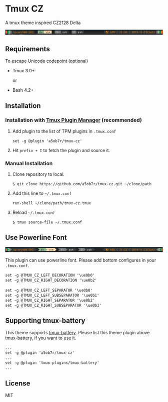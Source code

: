 # Tmux CZ

A tmux theme inspired CZ2128 Delta

![tmux statusline with tmux-cz](doc/tmux-cz2.png)

## Requirements

To escape Unicode codepoint (optional)

- Tmux 3.0+

  or

- Bash 4.2+

## Installation

### Installation with [Tmux Plugin Manager](https://github.com/tmux-plugins/tpm) (recommended)

1. Add plugin to the list of TPM plugins in `.tmux.conf`

    ```tmux
    set -g @plugin 'a5ob7r/tmux-cz'
    ```

1. Hit `prefix + I` to fetch the plugin and source it.

### Manual Installation

1. Clone repository to local.

    ```shell
    $ git clone https://github.com/a5ob7r/tmux-cz.git ~/clone/path
    ```

1. Add this line to `~/.tmux.conf`

    ```tmux
    run-shell ~/clone/path/tmux-cz.tmux
    ```

1. Reload `~/.tmux.conf`

    ```shell
    $ tmux source-file ~/.tmux.conf
    ```

## Use Powerline Font

![tmux statusline with tmux-cz using powerline font](doc/tmux-cz3.png)

This plugin can use powerline font.
Please add bottom configures in your `.tmux.conf`.

```tmux
set -g @TMUX_CZ_LEFT_DECORATION '\ue0b0'
set -g @TMUX_CZ_RIGHT_DECORATION '\ue0b2'

set -g @TMUX_CZ_LEFT_SEPARATOR '\ue0b0'
set -g @TMUX_CZ_LEFT_SUBSEPARATOR '\ue0b1'
set -g @TMUX_CZ_RIGHT_SEPARATOR '\ue0b2'
set -g @TMUX_CZ_RIGHT_SUBSEPARATOR '\ue0b3'
```

## Supporting tmux-battery

This theme supports [tmux-battery](https://github.com/tmux-plugins/tmux-battery).
Please list this theme plugin above tmux-battery, if you want to use it.

```tmux
...
set -g @plugin 'a5ob7r/tmux-cz'
...
set -g @plugin 'tmux-plugins/tmux-battery'
...
```

## License

MIT
